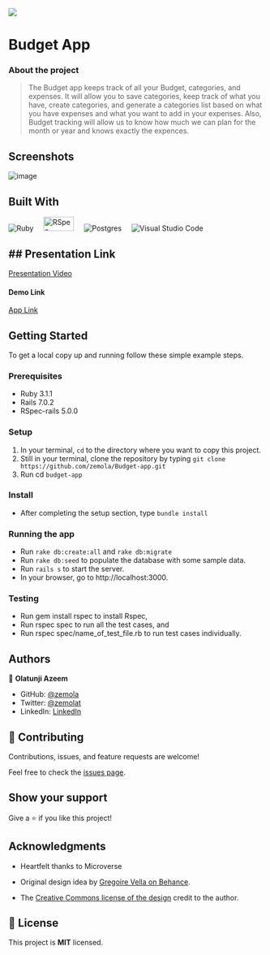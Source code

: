 ![](https://img.shields.io/badge/Microverse-blueviolet)

# Budget App

### About the project

> The Budget app keeps track of all your Budget, categories, and expenses. It will allow you to save categories, keep track of what you have, create categories, and generate a categories list based on what you have expenses and what you want to add in your expenses. Also, Budget tracking will allow us to know how much we can plan for the month or year and knows exactly the expences.

## Screenshots

![image](./budgetapp.png)

## Built With

![Ruby](https://img.shields.io/badge/ruby-%23CC342D.svg?style=for-the-badge&logo=ruby&logoColor=white) &nbsp; &nbsp; <img src="https://1ohvy81v7br01wtgnj4bf0ek-wpengine.netdna-ssl.com/wp-content/uploads/2019/01/rspec.jpg" height="28" width="60" alt="RSpec"> &nbsp; &nbsp; ![Postgres](https://img.shields.io/badge/postgres-%23316192.svg?style=for-the-badge&logo=postgresql&logoColor=white) &nbsp; &nbsp; ![Visual Studio Code](https://img.shields.io/badge/Visual%20Studio%20Code-0078d7.svg?style=for-the-badge&logo=visual-studio-code&logoColor=white)

## ## Presentation Link

[Presentation Video](https://www.loom.com/)

#### Demo Link

[App Link](https://.herokuapp.com/)

## Getting Started

To get a local copy up and running follow these simple example steps.

### Prerequisites

- Ruby 3.1.1
- Rails 7.0.2
- RSpec-rails 5.0.0

### Setup

1. In your terminal, `cd` to the directory where you want to copy this project.
2. Still in your terminal, clone the repository by typing `git clone https://github.com/zemola/Budget-app.git`
3. Run cd `budget-app`

### Install

- After completing the setup section, type `bundle install`

### Running the app

- Run `rake db:create:all` and `rake db:migrate`
- Run `rake db:seed` to populate the database with some sample data.
- Run `rails s` to start the server.
- In your browser, go to http://localhost:3000.

### Testing

- Run gem install rspec to install Rspec,
- Run rspec spec to run all the test cases, and
- Run rspec spec/name_of_test_file.rb to run test cases individually.

## Authors

👤 **Olatunji Azeem**

- GitHub: [@zemola](https://github.com/zemola)
- Twitter: [@zemolat](https://twitter.com/zemolat)
- LinkedIn: [LinkedIn](https://www.linkedin.com/in/olatunjiazeem/)

## 🤝 Contributing

Contributions, issues, and feature requests are welcome!

Feel free to check the [issues page](../../issues/).

## Show your support

Give a ⭐️ if you like this project!

## Acknowledgments

- Heartfelt thanks to Microverse

- Original design idea by [Gregoire Vella on Behance](https://www.behance.net/gregoirevella).

- The [Creative Commons license of the design](https://creativecommons.org/licenses/by-nc/4.0/) credit to the author.

## 📝 License

This project is **MIT** licensed.
